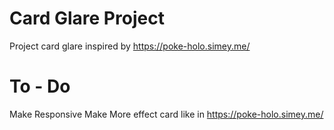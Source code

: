 # Card Glare Project
Project card glare inspired by https://poke-holo.simey.me/

# To - Do
Make Responsive
Make More effect card like in https://poke-holo.simey.me/